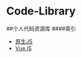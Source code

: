 # Code-Library
##个人代码资源库
####索引
* [原生JS](https://github.com/Lingbai-Wang/Code-Library/tree/master/JS)
* [Vue.jS](https://github.com/Lingbai-Wang/Code-Library/tree/master/Vue.js)